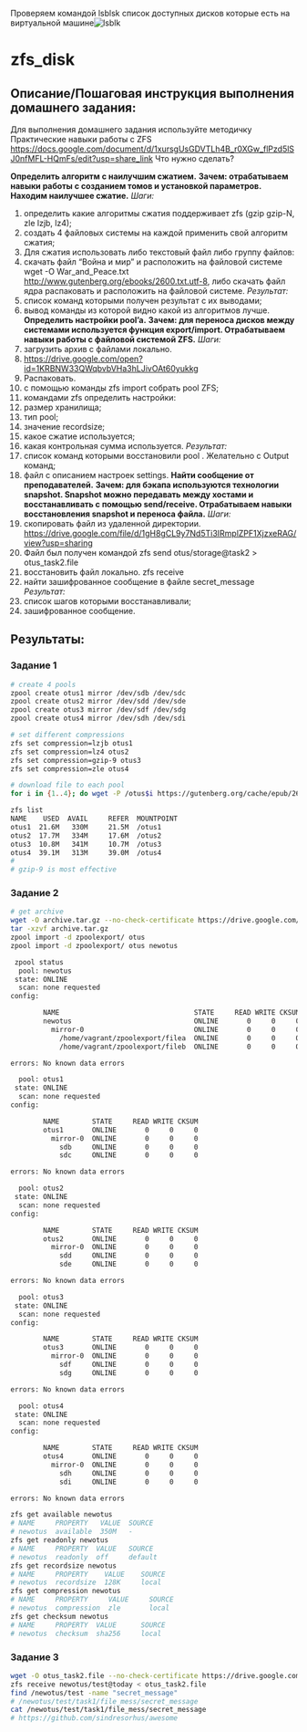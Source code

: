 Проверяем командой lsblsk список доступных дисков которые есть на виртуальной машине![lsblk](https://user-images.githubusercontent.com/85576634/234539582-461ff77c-40dc-42e8-8ecf-8f13a34dbdf3.jpg)
# zfs_disk

## Описание/Пошаговая инструкция выполнения домашнего задания:
Для выполнения домашнего задания используйте методичку
Практические навыки работы с ZFS https://docs.google.com/document/d/1xursgUsGDVTLh4B_r0XGw_flPzd5lSJ0nfMFL-HQmFs/edit?usp=share_link
Что нужно сделать?

**Определить алгоритм с наилучшим сжатием.**
**Зачем: отрабатываем навыки работы с созданием томов и установкой параметров. Находим наилучшее сжатие.**
_Шаги:_
1. определить какие алгоритмы сжатия поддерживает zfs (gzip gzip-N, zle lzjb, lz4);
2. создать 4 файловых системы на каждой применить свой алгоритм сжатия;
3. Для сжатия использовать либо текстовый файл либо группу файлов:
4. скачать файл “Война и мир” и расположить на файловой системе wget -O War_and_Peace.txt http://www.gutenberg.org/ebooks/2600.txt.utf-8, либо скачать файл ядра распаковать и расположить на файловой системе.
_Результат:_
1. список команд которыми получен результат с их выводами;
2. вывод команды из которой видно какой из алгоритмов лучше.
**Определить настройки pool’a.**
**Зачем: для переноса дисков между системами используется функция export/import. Отрабатываем навыки работы с файловой системой ZFS.**
_Шаги:_
1. загрузить архив с файлами локально.
2. https://drive.google.com/open?id=1KRBNW33QWqbvbVHa3hLJivOAt60yukkg
3. Распаковать.
4. с помощью команды zfs import собрать pool ZFS;
5. командами zfs определить настройки:
6. размер хранилища;
7. тип pool;
8. значение recordsize;
9. какое сжатие используется;
10. какая контрольная сумма используется.
_Результат:_
1. список команд которыми восстановили pool . Желательно с Output команд;
2. файл с описанием настроек settings.
**Найти сообщение от преподавателей.**
**Зачем: для бэкапа используются технологии snapshot. Snapshot можно передавать между хостами и восстанавливать с помощью send/receive. Отрабатываем навыки восстановления snapshot и переноса файла.**
_Шаги:_
1. скопировать файл из удаленной директории. https://drive.google.com/file/d/1gH8gCL9y7Nd5Ti3IRmplZPF1XjzxeRAG/view?usp=sharing
2. Файл был получен командой zfs send otus/storage@task2 > otus_task2.file
3. восстановить файл локально. zfs receive
4. найти зашифрованное сообщение в файле secret_message
_Результат:_
1. список шагов которыми восстанавливали;
2. зашифрованное сообщение.


## Результаты:

### Задание 1

```bash
# create 4 pools
zpool create otus1 mirror /dev/sdb /dev/sdc
zpool create otus2 mirror /dev/sdd /dev/sde
zpool create otus3 mirror /dev/sdf /dev/sdg
zpool create otus4 mirror /dev/sdh /dev/sdi

# set different compressions
zfs set compression=lzjb otus1
zfs set compression=lz4 otus2
zfs set compression=gzip-9 otus3
zfs set compression=zle otus4

# download file to each pool
for i in {1..4}; do wget -P /otus$i https://gutenberg.org/cache/epub/2600/pg2600.converter.log; done

zfs list
NAME    USED  AVAIL     REFER  MOUNTPOINT
otus1  21.6M   330M     21.5M  /otus1
otus2  17.7M   334M     17.6M  /otus2
otus3  10.8M   341M     10.7M  /otus3
otus4  39.1M   313M     39.0M  /otus4
#
# gzip-9 is most effective
```

### Задание 2

```bash
# get archive
wget -O archive.tar.gz --no-check-certificate https://drive.google.com/u/0/uc?id=1KRBNW33QWqbvbVHa3hLJivOAt60yukkg&export=download
tar -xzvf archive.tar.gz
zpool import -d zpoolexport/ otus
zpool import -d zpoolexport/ otus newotus

 zpool status
  pool: newotus
 state: ONLINE
  scan: none requested
config:

        NAME                                 STATE     READ WRITE CKSUM
        newotus                              ONLINE       0     0     0
          mirror-0                           ONLINE       0     0     0
            /home/vagrant/zpoolexport/filea  ONLINE       0     0     0
            /home/vagrant/zpoolexport/fileb  ONLINE       0     0     0

errors: No known data errors

  pool: otus1
 state: ONLINE
  scan: none requested
config:

        NAME        STATE     READ WRITE CKSUM
        otus1       ONLINE       0     0     0
          mirror-0  ONLINE       0     0     0
            sdb     ONLINE       0     0     0
            sdc     ONLINE       0     0     0

errors: No known data errors

  pool: otus2
 state: ONLINE
  scan: none requested
config:

        NAME        STATE     READ WRITE CKSUM
        otus2       ONLINE       0     0     0
          mirror-0  ONLINE       0     0     0
            sdd     ONLINE       0     0     0
            sde     ONLINE       0     0     0

errors: No known data errors

  pool: otus3
 state: ONLINE
  scan: none requested
config:

        NAME        STATE     READ WRITE CKSUM
        otus3       ONLINE       0     0     0
          mirror-0  ONLINE       0     0     0
            sdf     ONLINE       0     0     0
            sdg     ONLINE       0     0     0

errors: No known data errors

  pool: otus4
 state: ONLINE
  scan: none requested
config:

        NAME        STATE     READ WRITE CKSUM
        otus4       ONLINE       0     0     0
          mirror-0  ONLINE       0     0     0
            sdh     ONLINE       0     0     0
            sdi     ONLINE       0     0     0

errors: No known data errors

zfs get available newotus
# NAME     PROPERTY   VALUE  SOURCE
# newotus  available  350M   -     
zfs get readonly newotus
# NAME     PROPERTY  VALUE   SOURCE 
# newotus  readonly  off     default
zfs get recordsize newotus
# NAME     PROPERTY    VALUE    SOURCE
# newotus  recordsize  128K     local 
zfs get compression newotus
# NAME     PROPERTY     VALUE     SOURCE
# newotus  compression  zle       local 
zfs get checksum newotus
# NAME     PROPERTY  VALUE      SOURCE
# newotus  checksum  sha256     local 
```

### Задание 3

```bash
wget -O otus_task2.file --no-check-certificate https://drive.google.com/u/0/uc?id=1gH8gCL9y7Nd5Ti3IRmplZPF1XjzxeRAG&export=download
zfs receive newotus/test@today < otus_task2.file
find /newotus/test -name "secret_message"
# /newotus/test/task1/file_mess/secret_message
cat /newotus/test/task1/file_mess/secret_message
# https://github.com/sindresorhus/awesome
```
